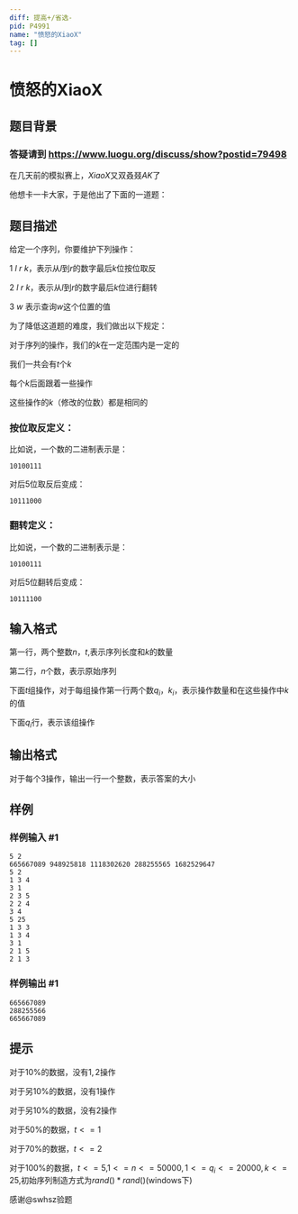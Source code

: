 ```yaml
---
diff: 提高+/省选-
pid: P4991
name: "愤怒的XiaoX"
tag: []
---
```

# 愤怒的XiaoX
## 题目背景

### 答疑请到 https://www.luogu.org/discuss/show?postid=79498

在几天前的模拟赛上，$XiaoX$又双叒叕$AK$了

他想卡一卡大家，于是他出了下面的一道题：
## 题目描述

给定一个序列，你要维护下列操作：

$1$ $l$ $r$ $k$，表示从$l$到$r$的数字最后$k$位按位取反

$2$ $l$ $r$ $k$，表示从$l$到$r$的数字最后$k$位进行翻转

$3$ $w$ 表示查询$w$这个位置的值

为了降低这道题的难度，我们做出以下规定：

对于序列的操作，我们的$k$在一定范围内是一定的

我们一共会有$t$个$k$

每个$k$后面跟着一些操作

这些操作的$k$（修改的位数）都是相同的

###  按位取反定义：

比如说，一个数的二进制表示是：

```
10100111
```

对后5位取反后变成：

```
10111000
```

###  翻转定义：

比如说，一个数的二进制表示是：

```
10100111
```

对后5位翻转后变成：

```
10111100
```
## 输入格式

第一行，两个整数$n$，$t$,表示序列长度和$k$的数量

第二行，$n$个数，表示原始序列

下面$t$组操作，对于每组操作第一行两个数$q_i$，$k_i$，表示操作数量和在这些操作中$k$的值

下面$q_i$行，表示该组操作
## 输出格式

对于每个$3$操作，输出一行一个整数，表示答案的大小
## 样例

### 样例输入 #1
```
5 2
665667089 948925818 1118302620 288255565 1682529647 
5 2
1 3 4
3 1
2 3 5
2 2 4
3 4
5 25
1 3 3
1 3 4
3 1
2 1 5
2 1 3
```
### 样例输出 #1
```
665667089
288255566
665667089
```
## 提示

对于$10$%的数据，没有$1,2$操作

对于另$10$%的数据，没有$1$操作

对于另$10$%的数据，没有$2$操作

对于$50$%的数据，$t<=1$

对于$70$%的数据，$t<=2$

对于$100$%的数据，$t<=5$,$1<=n<=50000,1<=q_i<=20000,k<=25$,初始序列制造方式为$rand()*rand()$(windows下)

感谢@swhsz验题
